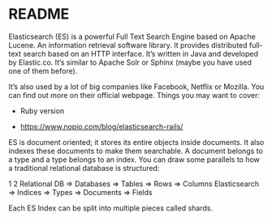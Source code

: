 # README

Elasticsearch (ES) is a powerful Full Text Search Engine based on Apache Lucene. 
An information retrieval software library. It provides distributed full-text search based on an HTTP interface. It’s written in Java and developed by Elastic.co. It’s similar to Apache Solr or Sphinx (maybe you have used one of them before).

It’s also used by a lot of big companies like Facebook, Netflix or Mozilla. You can find out more on their official webpage.
Things you may want to cover:

* Ruby version

* https://www.nopio.com/blog/elasticsearch-rails/


ES is document oriented; it stores its entire objects inside documents. It also indexes these documents to make them searchable. A document belongs to a type and a type belongs to an index. You can draw some parallels to how a traditional relational database is structured:

1
2
Relational DB  ⇒ Databases ⇒ Tables ⇒ Rows      ⇒ Columns
Elasticsearch  ⇒ Indices   ⇒ Types  ⇒ Documents ⇒ Fields

Each ES Index can be split into multiple pieces called shards.